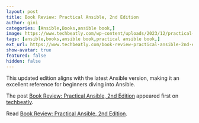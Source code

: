 ```yaml
---
layout: post
title: Book Review: Practical Ansible, 2nd Edition
author: gini
categories: [Ansible,Books,ansible book,]
image: https://www.techbeatly.com/wp-content/uploads/2023/12/practical-ansible-2E-1024x630.jpeg
tags: [ansible,books,ansible book,practical ansible book,]
ext_url: https://www.techbeatly.com/book-review-practical-ansible-2nd-edition/
show-avatar: true
featured: false
hidden: false
---
```


<p>This updated edition aligns with the latest Ansible version, making it an excellent reference for beginners diving into Ansible.</p>
<p>The post <a href="https://www.techbeatly.com/book-review-practical-ansible-2nd-edition/">Book Review: Practical Ansible, 2nd Edition</a> appeared first on <a href="https://www.techbeatly.com">techbeatly</a>.</p>

Read [Book Review: Practical Ansible, 2nd Edition](https://www.techbeatly.com/book-review-practical-ansible-2nd-edition/).